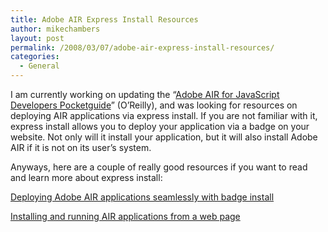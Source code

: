 ```yaml
---
title: Adobe AIR Express Install Resources
author: mikechambers
layout: post
permalink: /2008/03/07/adobe-air-express-install-resources/
categories:
  - General
---
```



I am currently working on updating the &#8220;[Adobe AIR for JavaScript Developers Pocketguide][1]&#8221; (O&#8217;Reilly), and was looking for resources on deploying AIR applications via express install. If you are not familiar with it, express install allows you to deploy your application via a badge on your website. Not only will it install your application, but it will also install Adobe AIR if it is not on its user&#8217;s system.

Anyways, here are a couple of really good resources if you want to read and learn more about express install:

[Deploying Adobe AIR applications seamlessly with badge install][2]

[Installing and running AIR applications from a web page][3]

 [1]: http://www.oreilly.com/catalog/9780596518370/
 [2]: http://www.adobe.com/devnet/air/articles/air_badge_install.html
 [3]: http://livedocs.adobe.com/air/1/devappshtml/help.html?content=distributing_apps_3.html#1035778